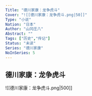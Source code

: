 ```yaml
---
Title: "德川家康：龙争虎斗"
Cover: "![[德川家康：龙争虎斗.png|50]]"
Type: "小说"
Nation: "日本"
Author: "山冈庄八"
Abstract: ""
Tags: ["历史","传记"]
Status: "未读"
Series: "德川家康"
NoInSeries: 5
---
```

## 德川家康：龙争虎斗
![[德川家康：龙争虎斗.png|500]]
